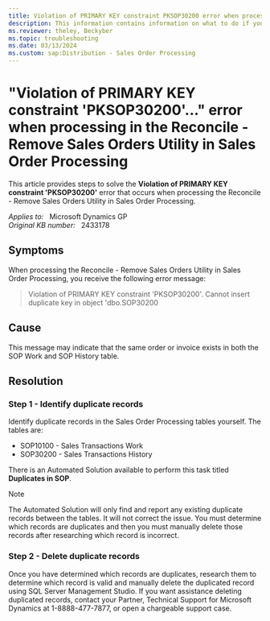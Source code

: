```yaml
---
title: Violation of PRIMARY KEY constraint PKSOP30200 error when processing in Reconcile - Remove Sales Orders Utility
description: This information contains information on what to do if you have duplicate SOP documents numbers in your Sales Order Processing work and history tables or if you are getting errors that contain the words Duplicate key when performing sales order functions.
ms.reviewer: theley, Beckyber
ms.topic: troubleshooting
ms.date: 03/13/2024
ms.custom: sap:Distribution - Sales Order Processing
---
```

# "Violation of PRIMARY KEY constraint 'PKSOP30200'..." error when processing in the Reconcile - Remove Sales Orders Utility in Sales Order Processing

This article provides steps to solve the **Violation of PRIMARY KEY constraint 'PKSOP30200'** error that occurs when processing the Reconcile - Remove Sales Orders Utility in Sales Order Processing.

_Applies to:_ &nbsp; Microsoft Dynamics GP  
_Original KB number:_ &nbsp; 2433178

## Symptoms

When processing the Reconcile - Remove Sales Orders Utility in Sales Order Processing, you receive the following error message:

> Violation of PRIMARY KEY constraint 'PKSOP30200'. Cannot insert duplicate key in object 'dbo.SOP30200

## Cause

This message may indicate that the same order or invoice exists in both the SOP Work and SOP History table.

## Resolution

### Step 1 - Identify duplicate records

Identify duplicate records in the Sales Order Processing tables yourself. The tables are:

- SOP10100 - Sales Transactions Work
- SOP30200 - Sales Transactions History

There is an Automated Solution available to perform this task titled **Duplicates in SOP**.

> [!NOTE]
> The Automated Solution will only find and report any existing duplicate records between the tables. It will not correct the issue. You must determine which records are duplicates and then you must manually delete those records after researching which record is incorrect.

### Step 2 - Delete duplicate records

Once you have determined which records are duplicates, research them to determine which record is valid and manually delete the duplicated record using SQL Server Management Studio. If you want assistance deleting duplicated records, contact your Partner, Technical Support for Microsoft Dynamics at 1-8888-477-7877, or open a chargeable support case.
